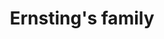 ---
title: "Ernsting's family"
url: /leer-ostfriesland/ernstings-family-muehlenstrasse/
shop: Kleidung
---